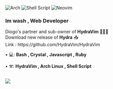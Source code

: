 ![Arch](https://img.shields.io/badge/Arch%20Linux-1793D1?logo=arch-linux&logoColor=fff&style=for-the-badge)
![Shell Script](https://img.shields.io/badge/shell_script-%23121011.svg?style=for-the-badge&logo=gnu-bash&logoColor=white)
![Neovim](https://img.shields.io/badge/NeoVim-%2357A143.svg?&style=for-the-badge&logo=neovim&logoColor=white)


### Im wash , Web Developer <img src="" width="3px">

<p align="left"> 
  Diogo's partner and sub-owner of <b>HydraVim 👨🏻‍💻</b><br>
  Download new release of <b>Hydra</b> 📥<br>
        Link : https://github.com/HydraVim/HydraVim
</p>

<p align="left">
• 💻: <strong> Bash , Crystal , Javascript , Ruby</strong>
</p>

<p align="left">
• ⚒: <strong>HydraVim , Arch Linux , Shell Script </strong>
 </p>
 <br />
<a href = ""><img src="https://www.codewars.com/users/washonrails/badges/large" min-width="200px" max-width="200px"></a>
